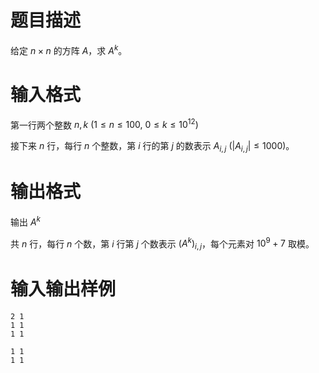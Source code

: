 # 题目描述

给定 $n \times n$ 的方阵 $A$，求 $A^k$。

# 输入格式

第一行两个整数 $n,k~(1 \leq n \leq 100,~0 \leq k \leq {10}^{12})$

接下来 $n$ 行，每行 $n$ 个整数，第 $i$ 行的第 $j$ 的数表示 $A_{i,j}~(|A_{i,j}| \leq 1000)$。

# 输出格式

输出 $A^k$

共 $n$ 行，每行 $n$ 个数，第 $i$ 行第 $j$ 个数表示 $(A^k)_{i,j}$，每个元素对 ${10}^9+7$ 取模。

# 输入输出样例

```input1
2 1
1 1
1 1
```

```output1
1 1
1 1
```
